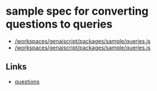 # sample spec for converting questions to queries
-   [/workspaces/genaiscript/packages/sample/queries.js](/workspaces/genaiscript/packages/sample/queries.js)
-   [/workspaces/genaiscript/packages/sample/queries.js](/workspaces/genaiscript/packages/sample/queries.js)

## Links
- [questions](./impact-assessment-questions.md)

 

